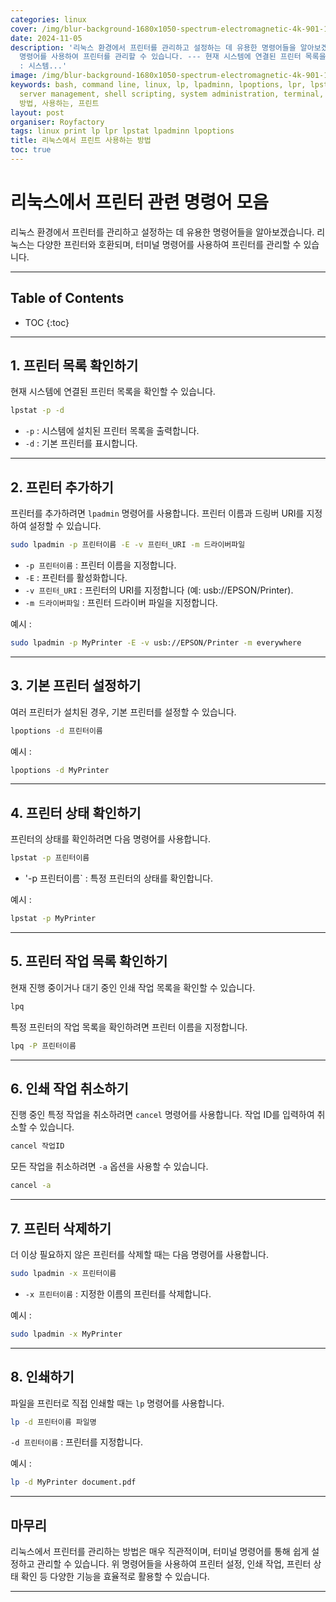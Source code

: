 ```yaml
---
categories: linux
cover: /img/blur-background-1680x1050-spectrum-electromagnetic-4k-901-1.jpg
date: 2024-11-05
description: '리눅스 환경에서 프린터를 관리하고 설정하는 데 유용한 명령어들을 알아보겠습니다. 리눅스는 다양한 프린터와 호환되며, 터미널
  명령어를 사용하여 프린터를 관리할 수 있습니다. --- 현재 시스템에 연결된 프린터 목록을 확인할 수 있습니다. lpstat -p -d - `-p`
  : 시스템...'
image: /img/blur-background-1680x1050-spectrum-electromagnetic-4k-901-1.jpg
keywords: bash, command line, linux, lp, lpadminn, lpoptions, lpr, lpstat, print,
  server management, shell scripting, system administration, terminal, unix, 리눅스에서,
  방법, 사용하는, 프린트
layout: post
organiser: Royfactory
tags: linux print lp lpr lpstat lpadminn lpoptions
title: 리눅스에서 프린트 사용하는 방법
toc: true
---
```


# 리눅스에서 프린터 관련 명령어 모음

리눅스 환경에서 프린터를 관리하고 설정하는 데 유용한 명령어들을 알아보겠습니다. 리눅스는 다양한 프린터와 호환되며, 터미널 명령어를 사용하여 프린터를 관리할 수 있습니다.

---
## Table of Contents

* TOC
{:toc}

---

## 1. 프린터 목록 확인하기

현재 시스템에 연결된 프린터 목록을 확인할 수 있습니다.

```bash
lpstat -p -d
```
- `-p` : 시스템에 설치된 프린터 목록을 출력합니다.
- `-d` : 기본 프린터를 표시합니다.

---

## 2. 프린터 추가하기

프린터를 추가하려면 `lpadmin` 명령어를 사용합니다. 프린터 이름과 드링버 URI를 지정하여 설정할 수 있습니다.

```bash
sudo lpadmin -p 프린터이름 -E -v 프린터_URI -m 드라이버파일
```

- `-p 프린터이름` : 프린터 이름을 지정합니다.
- `-E` : 프린터를 활성화합니다.
- `-v 프린터_URI` : 프린터의 URI를 지정합니다 (예: usb://EPSON/Printer).
- `-m 드라이버파일` : 프린터 드라이버 파일을 지정합니다.

예시 :

```bash
sudo lpadmin -p MyPrinter -E -v usb://EPSON/Printer -m everywhere
```

---

## 3. 기본 프린터 설정하기

여러 프린터가 설치된 경우, 기본 프린터를 설정할 수 있습니다.

```bash
lpoptions -d 프린터이름
```

예시 :

```bash
lpoptions -d MyPrinter
```

---

## 4. 프린터 상태 확인하기

프린터의 상태를 확인하려면 다음 명령어를 사용합니다.

```bash
lpstat -p 프린터이름
```

- '-p 프린터이름` : 특정 프린터의 상태를 확인합니다.

예시 :

```bash
lpstat -p MyPrinter
```

---

## 5. 프린터 작업 목록 확인하기

현재 진행 중이거나 대기 중인 인쇄 작업 목록을 확인할 수 있습니다.

```bash
lpq
```

특정 프린터의 작업 목록을 확인하려면 프린터 이름을 지정합니다.

```bash
lpq -P 프린터이름
```

---

## 6. 인쇄 작업 취소하기

진행 중인 특정 작업을 취소하려면 `cancel` 명령어를 사용합니다. 작업 ID를 입력하여 취소할 수 있습니다.

```bash
cancel 작업ID
```

모든 작업을 취소하려면 `-a` 옵션을 사용할 수 있습니다.

```bash
cancel -a
```

---

## 7. 프린터 삭제하기

더 이상 필요하지 않은 프린터를 삭제할 때는 다음 명령어를 사용합니다.

```bash
sudo lpadmin -x 프린터이름
```

- `-x 프린터이름` : 지정한 이름의 프린터를 삭제합니다.

예시 :

```bash
sudo lpadmin -x MyPrinter
```

---

## 8. 인쇄하기

파일을 프린터로 직접 인쇄할 때는 `lp` 명령어를 사용합니다.

```bash
lp -d 프린터이름 파일명
```

`-d 프린터이름` : 프린터를 지정합니다.

예시 :

```bash
lp -d MyPrinter document.pdf
```

---

##  마무리

리눅스에서 프린터를 관리하는 방법은 매우 직관적이며, 터미널 명령어를 통해 쉽게 설정하고 관리할 수 있습니다. 위 명령어들을 사용하여 프린터 설정, 인쇄 작업, 프린터 상태 확인 등 다양한 기능을 효율적로 활용할 수 있습니다.

---
